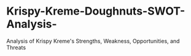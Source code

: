 # Krispy-Kreme-Doughnuts-SWOT-Analysis-
Analysis of Krispy Kreme's Strengths, Weakness, Opportunities, and Threats 
